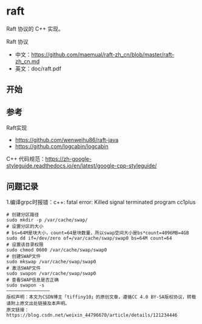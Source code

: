 # raft
Raft 协议的 C++ 实现。

Raft 协议
- 中文：https://github.com/maemual/raft-zh_cn/blob/master/raft-zh_cn.md
- 英文：doc/raft.pdf

## 开始


## 参考
Raft实现
- https://github.com/wenweihu86/raft-java
- https://github.com/logcabin/logcabin

C++ 代码规范：https://zh-google-styleguide.readthedocs.io/en/latest/google-cpp-styleguide/

## 问题记录
1.编译grpc时报错：c++: fatal error: Killed signal terminated program cc1plus
```
# 创建分区路径
sudo mkdir -p /var/cache/swap/
# 设置分区的大小
# bs=64M是块大小，count=64是块数量，所以swap空间大小是bs*count=4096MB=4GB
sudo dd if=/dev/zero of=/var/cache/swap/swap0 bs=64M count=64
# 设置该目录权限
sudo chmod 0600 /var/cache/swap/swap0
# 创建SWAP文件
sudo mkswap /var/cache/swap/swap0
# 激活SWAP文件
sudo swapon /var/cache/swap/swap0
# 查看SWAP信息是否正确
sudo swapon -s
————————————————
版权声明：本文为CSDN博主「tiffiny10」的原创文章，遵循CC 4.0 BY-SA版权协议，转载请附上原文出处链接及本声明。
原文链接：https://blog.csdn.net/weixin_44796670/article/details/121234446
```